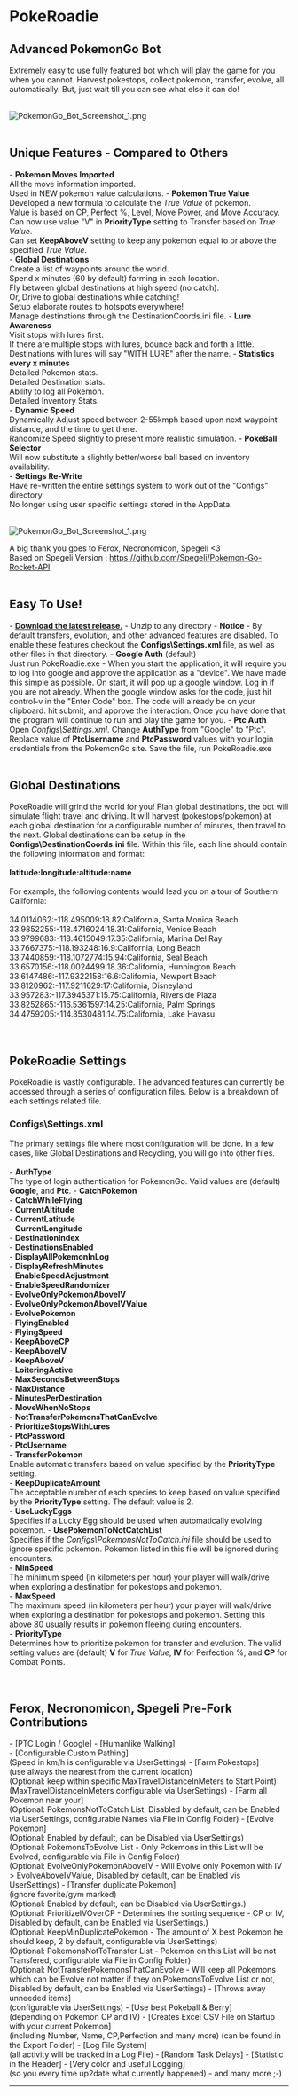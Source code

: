 <!-- define warning icon -->
[1.1]: http://i.imgur.com/M4fJ65n.png (ATTENTION)
[1.2]: http://i.imgur.com/NNcGs1n.png (BTC)
<!-- title -->
<h1>PokeRoadie</h1>
<h2>Advanced PokemonGo Bot</h2>
Extremely easy to use fully featured bot which will play the game for you when you cannot. Harvest pokestops, collect pokemon, transfer, evolve, all automatically. But, just wait till you can see what else it can do!<br/><br/>

<img src="https://github.com/disdain13/PokeRoadie/blob/master/PokemonGo_Bot_Screenshot_2.png?raw=true" alt="PokemonGo_Bot_Screenshot_1.png" title="PokeRoadie PokemonGo Bot"><br/><br/>

<h2>Unique Features - Compared to Others</h2>
 - <b>Pokemon Moves Imported</b><br/>All the move information imported.<br/>Used in NEW pokemon value calculations.
 - <b>Pokemon True Value</b><br/>Developed a new formula to calculate the <i>True Value</i> of pokemon.<br/>Value is based on CP, Perfect %, Level, Move Power, and Move Accuracy.<br/>Can now use value "V" in <b>PriorityType</b> setting to Transfer based on <i>True Value</i>.<br />Can set <b>KeepAboveV</b> setting to keep any pokemon equal to or above the specified <i>True Value</i>.<br/>
 - <b>Global Destinations</b><br />Create a list of waypoints around the world.<br />Spend x minutes (60 by default) farming in each location.<br />Fly between global destinations at high speed (no catch).<br />Or, Drive to global destinations while catching!<br />Setup elaborate routes to hotspots everywhere!<br/>Manage destinations through the DestinationCoords.ini file.
 - <b>Lure Awareness</b><br />Visit stops with lures first.<br />If there are multiple stops with lures, bounce back and forth a little.<br/>Destinations with lures will say "WITH LURE" after the name.
 - <b>Statistics every x minutes</b><br />Detailed Pokemon stats.<br />Detailed Destination stats.<br />Ability to log all Pokemon.<br />Detailed Inventory Stats.<br/>
 - <b>Dynamic Speed</b><br />Dynamically Adjust speed between 2-55kmph based upon next waypoint distance, and the time to get there.<br />Randomize Speed slightly to present more realistic simulation.
 - <b>PokeBall Selector</b><br/> Will now substitute a slightly better/worse ball based on inventory availability.<br/>
 - <b>Settings Re-Write</b><br/> Have re-written the entire settings system to work out of the "Configs" directory.<br/>No longer using user specific settings stored in the AppData.<br/><br/>


<img src="https://github.com/disdain13/PokeRoadie/blob/master/PokemonGo_Bot_Screenshot_1.png?raw=true" alt="PokemonGo_Bot_Screenshot_1.png" title="PokeRoadie PokemonGo Bot"><br/>

A big thank you goes to Ferox, Necronomicon, Spegeli <3<br/>
Based on Spegeli Version : https://github.com/Spegeli/Pokemon-Go-Rocket-API
<br/><br/>
<h2><a name="features">Easy To Use!</a></h2>
 - <a href="https://github.com/disdain13/PokeRoadie/releases" title="Download Pokemon Bot Release"/><b>Download the latest release.</b></a>
 - Unzip to any directory
 - <b>Notice</b> - By default transfers, evolution, and other advanced features are disabled. To enable these features checkout the <b>Configs\Settings.xml</b> file, as well as other files in that directory.
 - <b>Google Auth</b> (default)<br/>Just run PokeRoadie.exe - When you start the application, it will require you to log into google and approve the application as a "device". We have made this simple as possible. On start, it will pop up a google window. Log in if you are not already. When the google window asks for the code, just hit control-v in the "Enter Code" box. The code will already be on your clipboard. hit submit, and approve the interaction. Once you have done that, the program will continue to run and play the game for you.
 - <b>Ptc Auth</b><br/>Open <i>Configs\Settings.xml</i>. Change <b>AuthType</b> from "Google" to "Ptc". Replace value of <b>PtcUsername</b> and <b>PtcPassword</b> values with your login credentials from the PokemonGo site. Save the file, run PokeRoadie.exe<br/><br/>
 
<h2>Global Destinations</h2>
PokeRoadie will grind the world for you! Plan global destinations, the bot will simulate flight travel and driving. It will harvest (pokestops/pokemon) at each global destination for a configurable number of minutes, then travel to the next. Global destinations can be setup in the <b>Configs\DestinationCoords.ini</b> file. Within this file, each line should contain the following information and format:<br/><br/>
<b>latitude:longitude:altitude:name</b><br/><br/>
For example, the following contents would lead you on a tour of Southern California:<br/><br/>
34.0114062:-118.495009:18.82:California, Santa Monica Beach<br/>
33.9852255:-118.4716024:18.31:California, Venice Beach<br/>
33.9799683:-118.4615049:17.35:California, Marina Del Ray<br/>
33.7667375:-118.193248:16.9:California, Long Beach<br/>
33.7440859:-118.1072774:15.94:California, Seal Beach<br/>
33.6570156:-118.0024499:18.36:California, Hunnington Beach<br/>
33.6147486:-117.9322158:16.6:California, Newport Beach<br/>
33.8120962:-117.9211629:17:California, Disneyland<br/>
33.957283:-117.3945371:15.75:California, Riverside Plaza<br/>
33.8252865:-116.5361597:14.25:California, Palm Springs<br/>
34.4759205:-114.3530481:14.75:California, Lake Havasu<br/>
<br/><br/>
<h2>PokeRoadie Settings</h2>
PokeRoadie is vastly configurable. The advanced features can currently be accessed through a series of configuration files. Below is a breakdown of each settings related file.
<h3>Configs\Settings.xml</h3>
The primary settings file where most configuration will be done. In a few cases, like Global Destinations and Recycling, you will go into other files.<br/><br/>
 - <b>AuthType</b><br/>The type of login authentication for PokemonGo. Valid values are (default) <b>Google</b>, and <b>Ptc</b>. 
 - <b>CatchPokemon</b><br/>
 - <b>CatchWhileFlying</b><br/>
 - <b>CurrentAltitude</b><br/>
 - <b>CurrentLatitude</b><br/>
 - <b>CurrentLongitude</b><br/>
 - <b>DestinationIndex</b><br/>
 - <b>DestinationsEnabled</b><br/>
 - <b>DisplayAllPokemonInLog</b><br/>
 - <b>DisplayRefreshMinutes</b><br/>
 - <b>EnableSpeedAdjustment</b><br/>
 - <b>EnableSpeedRandomizer</b><br/>
 - <b>EvolveOnlyPokemonAboveIV</b><br/>
 - <b>EvolveOnlyPokemonAboveIVValue</b><br/>
 - <b>EvolvePokemon</b><br/>
 - <b>FlyingEnabled</b><br/>
 - <b>FlyingSpeed</b><br/>
 - <b>KeepAboveCP</b><br/>
 - <b>KeepAboveIV</b><br/>
 - <b>KeepAboveV</b><br/>
 - <b>LoiteringActive</b><br/>
 - <b>MaxSecondsBetweenStops</b><br/>
 - <b>MaxDistance</b><br/>
 - <b>MinutesPerDestination</b><br/>
 - <b>MoveWhenNoStops</b><br/>
 - <b>NotTransferPokemonsThatCanEvolve</b><br/>
 - <b>PrioritizeStopsWithLures</b><br/>
 - <b>PtcPassword</b><br/>
 - <b>PtcUsername</b><br/>
 - <b>TransferPokemon</b><br/>Enable automatic transfers based on value specified by the <b>PriorityType</b> setting.<br/>
 - <b>KeepDuplicateAmount</b><br/>The acceptable number of each species to keep based on value specified by the <b>PriorityType</b> setting. The default value is 2.<br/>
 - <b>UseLuckyEggs</b><br/>Specifies if a Lucky Egg should be used when automatically evolving pokemon.
 - <b>UsePokemonToNotCatchList</b><br/>Specifies if the <i>Configs\PokemonsNotToCatch.ini</i> file should be used to ignore specific pokemon. Pokemon listed in this file will be ignored during encounters.<br/>
 - <b>MinSpeed</b><br/>The minimum speed (in kilometers per hour) your player will walk/drive when exploring a destination for pokestops and pokemon.<br/>
 - <b>MaxSpeed</b><br/>The maximum speed (in kilometers per hour) your player will walk/drive when exploring a destination for pokestops and pokemon. Setting this above 80 usually results in pokemon fleeing during encounters.<br/>
 - <b>PriorityType</b><br/>Determines how to prioritize pokemon for transfer and evolution. The valid setting values are (default) <b>V</b> for <i>True Value</i>, <b>IV</b> for Perfection %, and <b>CP</b> for Combat Points.<br/>
<br/><br/>

<h2><a name="features">Ferox, Necronomicon, Spegeli Pre-Fork Contributions</a></h2>
 - [PTC Login / Google]
 - [Humanlike Walking]<br />
 - [Configurable Custom Pathing]<br />
   (Speed in km/h is configurable via UserSettings)
 - [Farm Pokestops]<br />
   (use always the nearest from the current location)<br />
   (Optional: keep within specific MaxTravelDistanceInMeters to Start Point) (MaxTravelDistanceInMeters configurable via UserSettings)
 - [Farm all Pokemon near your]<br />
   (Optional: PokemonsNotToCatch List. Disabled by default, can be Enabled via UserSettings, configurable Names via File in Config Folder)
 - [Evolve Pokemon]<br />
   (Optional: Enabled by default, can be Disabled via UserSettings)<br />
   (Optional: PokemonsToEvolve List - Only Pokemons in this List will be Evolved, configurable via File in Config Folder)<br />
   (Optional: EvolveOnlyPokemonAboveIV - Will Evolve only Pokemon with IV > EvolveAboveIVValue, Disabled by default, can be Enabled vis UserSettings)
 - [Transfer duplicate Pokemon]<br />
   (ignore favorite/gym marked)<br />
   (Optional: Enabled by default, can be Disabled via UserSettings.)<br />
   (Optional: PrioritizeIVOverCP - Determines the sorting sequence - CP or IV, Disabled by default, can be Enabled via UserSettings.)<br />
   (Optional: KeepMinDuplicatePokemon - The amount of X best Pokemon he should keep, 2 by default, configurable via UserSettings)<br />
   (Optional: PokemonsNotToTransfer List - Pokemon on this List will be not Transfered, configurable via File in Config Folder)<br />
   (Optional: NotTransferPokemonsThatCanEvolve - Will keep all Pokemons which can be Evolve not matter if they on PokemonsToEvolve List or not, Disabled by default, can be Enabled via UserSettings)
 - [Throws away unneeded items]<br />
   (configurable via UserSettings)
 - [Use best Pokeball & Berry]<br />
   (depending on Pokemon CP and IV)
 - [Creates Excel CSV File on Startup with your current Pokemon]<br />
   (including Number, Name, CP,Perfection and many more) (can be found in the Export Folder)
 - [Log File System]<br />
   (all activity will be tracked in a Log File)
 - [Random Task Delays]
 - [Statistic in the Header]
 - [Very color and useful Logging]<br />
   (so you every time up2date what currently happened)
 - and many more ;-)

<hr/>
<br/>


